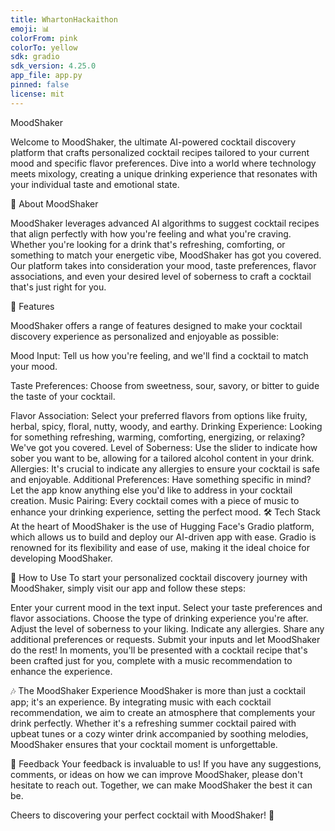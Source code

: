 ```yaml
---
title: WhartonHackaithon
emoji: 📊
colorFrom: pink
colorTo: yellow
sdk: gradio
sdk_version: 4.25.0
app_file: app.py
pinned: false
license: mit
---
```



MoodShaker

Welcome to MoodShaker, the ultimate AI-powered cocktail discovery platform that crafts personalized cocktail recipes tailored to your current mood and specific flavor preferences. Dive into a world where technology meets mixology, creating a unique drinking experience that resonates with your individual taste and emotional state.

🍹 About MoodShaker

MoodShaker leverages advanced AI algorithms to suggest cocktail recipes that align perfectly with how you're feeling and what you're craving. Whether you're looking for a drink that's refreshing, comforting, or something to match your energetic vibe, MoodShaker has got you covered. Our platform takes into consideration your mood, taste preferences, flavor associations, and even your desired level of soberness to craft a cocktail that's just right for you.

🌟 Features

MoodShaker offers a range of features designed to make your cocktail discovery experience as personalized and enjoyable as possible:

Mood Input: Tell us how you're feeling, and we'll find a cocktail to match your mood.

Taste Preferences: Choose from sweetness, sour, savory, or bitter to guide the taste of your cocktail.

Flavor Association: Select your preferred flavors from options like fruity, herbal, spicy, floral, nutty, woody, and earthy.
Drinking Experience: Looking for something refreshing, warming, comforting, energizing, or relaxing? We've got you covered.
Level of Soberness: Use the slider to indicate how sober you want to be, allowing for a tailored alcohol content in your drink.
Allergies: It's crucial to indicate any allergies to ensure your cocktail is safe and enjoyable.
Additional Preferences: Have something specific in mind? Let the app know anything else you'd like to address in your cocktail creation.
Music Pairing: Every cocktail comes with a piece of music to enhance your drinking experience, setting the perfect mood.
🛠 Tech Stack
At the heart of MoodShaker is the use of Hugging Face's Gradio platform, which allows us to build and deploy our AI-driven app with ease. Gradio is renowned for its flexibility and ease of use, making it the ideal choice for developing MoodShaker.

📖 How to Use
To start your personalized cocktail discovery journey with MoodShaker, simply visit our app and follow these steps:

Enter your current mood in the text input.
Select your taste preferences and flavor associations.
Choose the type of drinking experience you're after.
Adjust the level of soberness to your liking.
Indicate any allergies.
Share any additional preferences or requests.
Submit your inputs and let MoodShaker do the rest!
In moments, you'll be presented with a cocktail recipe that's been crafted just for you, complete with a music recommendation to enhance the experience.

🎶 The MoodShaker Experience
MoodShaker is more than just a cocktail app; it's an experience. By integrating music with each cocktail recommendation, we aim to create an atmosphere that complements your drink perfectly. Whether it's a refreshing summer cocktail paired with upbeat tunes or a cozy winter drink accompanied by soothing melodies, MoodShaker ensures that your cocktail moment is unforgettable.

📢 Feedback
Your feedback is invaluable to us! If you have any suggestions, comments, or ideas on how we can improve MoodShaker, please don't hesitate to reach out. Together, we can make MoodShaker the best it can be.

Cheers to discovering your perfect cocktail with MoodShaker! 🥂


